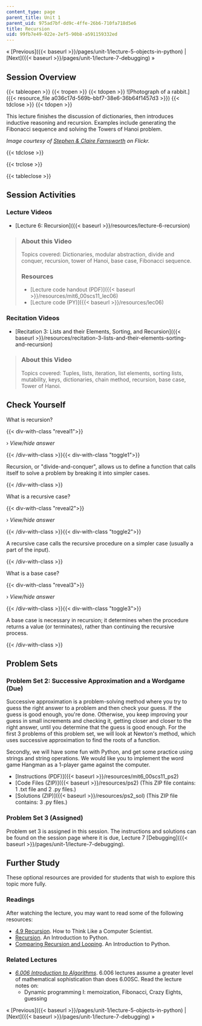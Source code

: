 ```yaml
---
content_type: page
parent_title: Unit 1
parent_uid: 975ad7bf-dd9c-4ffe-26b6-710fa718d5e6
title: Recursion
uid: 99fb7e49-022e-2ef5-90b8-a591159332ed
---
```


« [Previous]({{< baseurl >}}/pages/unit-1/lecture-5-objects-in-python) | [Next]({{< baseurl >}}/pages/unit-1/lecture-7-debugging) »

Session Overview
----------------

{{< tableopen >}}
{{< tropen >}}
{{< tdopen >}}
![Photograph of a rabbit.]({{< resource_file a036c17d-569b-bbf7-38e6-36b64f1457d3 >}})
{{< tdclose >}}
{{< tdopen >}}


This lecture finishes the discussion of dictionaries, then introduces inductive reasoning and recursion. Examples include generating the Fibonacci sequence and solving the Towers of Hanoi problem.

_Image courtesy of [Stephen & Claire Farnsworth](http://www.flickr.com/photos/the_farnsworths/5808550435/in/photostream/) on Flickr._


{{< tdclose >}}

{{< trclose >}}

{{< tableclose >}}

Session Activities
------------------

### Lecture Videos

*   [Lecture 6: Recursion]({{< baseurl >}}/resources/lecture-6-recursion)

> ### About this Video
> 
> Topics covered: Dictionaries, modular abstraction, divide and conquer, recursion, tower of Hanoi, base case, Fibonacci sequence.
> 
> ### Resources
> 
> *   [Lecture code handout (PDF)]({{< baseurl >}}/resources/mit6_00scs11_lec06)
> *   [Lecture code (PY)]({{< baseurl >}}/resources/lec06)

### Recitation Videos

*   [Recitation 3: Lists and their Elements, Sorting, and Recursion]({{< baseurl >}}/resources/recitation-3-lists-and-their-elements-sorting-and-recursion)

> ### About this Video
> 
> Topics covered: Tuples, lists, iteration, list elements, sorting lists, mutability, keys, dictionaries, chain method, recursion, base case, Tower of Hanoi.

Check Yourself
--------------

What is recursion?

{{< div-with-class "reveal1">}}

› _View/hide answer_

{{< /div-with-class >}}{{< div-with-class "toggle1">}}

Recursion, or "divide-and-conquer", allows us to define a function that calls itself to solve a problem by breaking it into simpler cases.

{{< /div-with-class >}}

What is a recursive case?

{{< div-with-class "reveal2">}}

› _View/hide answer_

{{< /div-with-class >}}{{< div-with-class "toggle2">}}

A recursive case calls the recursive procedure on a simpler case (usually a part of the input).

{{< /div-with-class >}}

What is a base case?

{{< div-with-class "reveal3">}}

› _View/hide answer_

{{< /div-with-class >}}{{< div-with-class "toggle3">}}

A base case is necessary in recursion; it determines when the procedure returns a value (or terminates), rather than continuing the recursive process.

{{< /div-with-class >}}

Problem Sets
------------

### Problem Set 2: Successive Approximation and a Wordgame (Due)

Successive approximation is a problem-solving method where you try to guess the right answer to a problem and then check your guess. If the guess is good enough, you're done. Otherwise, you keep improving your guess in small increments and checking it, getting closer and closer to the right answer, until you determine that the guess is good enough. For the first 3 problems of this problem set, we will look at Newton's method, which uses successive approximation to find the roots of a function.

Secondly, we will have some fun with Python, and get some practice using strings and string operations. We would like you to implement the word game Hangman as a 1-player game against the computer.

*   [Instructions (PDF)]({{< baseurl >}}/resources/mit6_00scs11_ps2)
*   [Code Files (ZIP)]({{< baseurl >}}/resources/ps2) (This ZIP file contains: 1 .txt file and 2 .py files.)
*   [Solutions (ZIP)]({{< baseurl >}}/resources/ps2_sol) (This ZIP file contains: 3 .py files.)

### Problem Set 3 (Assigned)

Problem set 3 is assigned in this session. The instructions and solutions can be found on the session page where it is due, Lecture 7 [Debugging]({{< baseurl >}}/pages/unit-1/lecture-7-debugging).

Further Study
-------------

These optional resources are provided for students that wish to explore this topic more fully.

### Readings

After watching the lecture, you may want to read some of the following resources:

*   [4.9 Recursion](http://www.greenteapress.com/thinkpython/thinkCSpy/html/chap04.html). How to Think Like a Computer Scientist.
*   [Recursion](http://www.slideshare.net/dtinth/introduction-to-recursion-python). An Introduction to Python.
*   [Comparing Recursion and Looping](http://troll.cs.ua.edu/ACP-PY/index_18.html). An Introduction to Python.

### Related Lectures

*   [_6.006 Introduction to Algorithms_](/courses/6-006-introduction-to-algorithms-spring-2008/). 6.006 lectures assume a greater level of mathematical sophistication than does 6.00SC. Read the lecture notes on:
    *   Dynamic programming I: memoization, Fibonacci, Crazy Eights, guessing

« [Previous]({{< baseurl >}}/pages/unit-1/lecture-5-objects-in-python) | [Next]({{< baseurl >}}/pages/unit-1/lecture-7-debugging) »